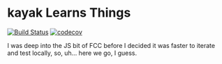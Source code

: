 # kayak Learns Things

[![Build Status](https://travis-ci.com/k4y4k/freak-ode-camp.svg?branch=master)](https://travis-ci.com/k4y4k/freak-ode-camp)
[![codecov](https://codecov.io/gh/k4y4k/freak-ode-camp/branch/master/graph/badge.svg)](https://codecov.io/gh/k4y4k/freak-ode-camp)


I was deep into the JS bit of FCC before I decided it was faster to iterate and test locally, so, uh... here we go, I guess.
